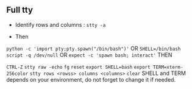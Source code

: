## Full tty

- Identify rows and columns :
`stty -a`

- Then

`python -c 'import pty;pty.spawn("/bin/bash")'`
OR
`SHELL=/bin/bash script -q /dev/null`
OR
`expect -c 'spawn bash; interact'`
THEN

`CTRL-Z`
`stty raw -echo`
`fg`
`reset`
`export SHELL=bash` 
`export TERM=xterm-256color` 
`stty rows <rowss> columns <columns>`
`clear`
SHELL and TERM depends on your environment, do not forget to change it if needed.
